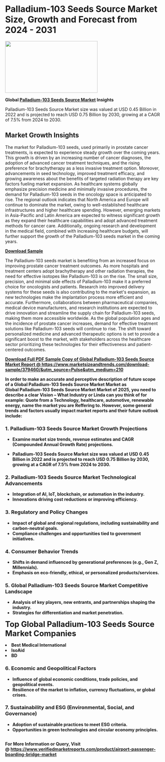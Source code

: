 <H1>Palladium-103 Seeds Source Market Size, Growth and Forecast from 2024 - 2031</H1><img class="aligncenter size-medium wp-image-584254" src="https://thirdeyenews.in/wp-content/uploads/2024/09/Global-Market-Research-300x168.jpeg" alt="" width="300" height="168" /><p><strong>Global&nbsp;<a href="https://www.marketsizeandtrends.com/download-sample/379460/&amp;utm_source=Pulse&amp;utm_medium=210">Palladium-103 Seeds Source Market</a> Insights</strong></p><p>Palladium-103 Seeds Source Market size was valued at USD 0.45 Billion in 2022 and is projected to reach USD 0.75 Billion by 2030, growing at a CAGR of 7.5% from 2024 to 2030.</p><p><h2>Market Growth Insights</h2> <p>The market for Palladium-103 seeds, used primarily in prostate cancer treatments, is expected to experience steady growth over the coming years. This growth is driven by an increasing number of cancer diagnoses, the adoption of advanced cancer treatment techniques, and the rising preference for brachytherapy as a less invasive treatment option. Moreover, advancements in seed technology, improved treatment efficacy, and growing awareness about the benefits of targeted radiation therapy are key factors fueling market expansion. As healthcare systems globally emphasize precision medicine and minimally invasive procedures, the demand for Palladium-103 seeds in the oncology space is anticipated to rise. The regional outlook indicates that North America and Europe will continue to dominate the market, owing to well-established healthcare infrastructures and higher healthcare spending. However, emerging markets in Asia-Pacific and Latin America are expected to witness significant growth as they expand their healthcare capabilities and adopt advanced treatment methods for cancer care. Additionally, ongoing research and development in the medical field, combined with increasing healthcare budgets, will further support the growth of the Palladium-103 seeds market in the coming years.</p> <p><strong><a href="#">Download Sample</a></strong></p> <p>The Palladium-103 seeds market is benefiting from an increased focus on improving prostate cancer treatment outcomes. As more hospitals and treatment centers adopt brachytherapy and other radiation therapies, the need for effective isotopes like Palladium-103 is on the rise. The small size, precision, and minimal side effects of Palladium-103 make it a preferred choice for oncologists and patients. Research into improved delivery systems for these seeds is also contributing to the market's expansion, as new technologies make the implantation process more efficient and accurate. Furthermore, collaborations between pharmaceutical companies, medical device manufacturers, and research institutions are expected to drive innovation and streamline the supply chain for Palladium-103 seeds, making them more accessible worldwide. As the global population ages and the incidence of prostate cancer increases, demand for effective treatment solutions like Palladium-103 seeds will continue to rise. The shift toward personalized medicine and advanced therapeutic options is set to provide a significant boost to the market, with stakeholders across the healthcare sector prioritizing these technologies for their effectiveness and patient-centered outcomes.</p> <p><strong><a href="#"></p><p><span class=""><strong>Download Full PDF Sample Copy of Global Palladium-103 Seeds Source Market Report</strong> @ <a href="https://www.marketsizeandtrends.com/download-sample/379460/&amp;utm_source=Pulse&amp;utm_medium=210" target="_blank">https://www.marketsizeandtrends.com/download-sample/379460/&amp;utm_source=Pulse&amp;utm_medium=210</a></span></p><p>In order to make an accurate and perceptive description of future scope of a Global&nbsp;Palladium-103 Seeds Source Market Market as Global&nbsp;Palladium-103 Seeds Source Market Market of 2025, you need to describe a clear Vision &ndash; What Industry or Linda can you think of for example: Quote from a Technology, healthcare, automotive, renewable energy, name the market you are Reffering to. However, some general trends and factors usually impact market reports and their future outlook include:</p><h3>1.&nbsp;<strong>Palladium-103 Seeds Source Market Growth Projections</strong></h3><ul><li>Examine market size trends, revenue estimates and CAGR (Compounded Annual Growth Rate) projections.</li><li><p>Palladium-103 Seeds Source Market size was valued at USD 0.45 Billion in 2022 and is projected to reach USD 0.75 Billion by 2030, growing at a CAGR of 7.5% from 2024 to 2030.</p></li></ul><h3>2.&nbsp;<strong>Palladium-103 Seeds Source Market Technological Advancements</strong></h3><ul><li>Integration of AI, IoT, blockchain, or automation in the industry.</li><li>Innovations driving cost reductions or improving efficiency.</li></ul><h3>3.&nbsp;<strong>Regulatory and Policy Changes</strong></h3><ul><li>Impact of global and regional regulations, including sustainability and carbon-neutral goals.</li><li>Compliance challenges and opportunities tied to government initiatives.</li></ul><h3>4.&nbsp;<strong>Consumer Behavior Trends</strong></h3><ul><li>Shifts in demand influenced by generational preferences (e.g., Gen Z, Millennials).</li><li>Emphasis on eco-friendly, ethical, or personalized products/services.</li></ul><h3>5.&nbsp;<strong>Global Palladium-103 Seeds Source Market Competitive Landscape</strong></h3><ul><li>Analysis of key players, new entrants, and partnerships shaping the industry.</li><li>Strategies for differentiation and market penetration.</li></ul><p data-pm-slice="1 1 []"><span style="color: inherit; font-family: inherit; font-size: 25px;">Top Global Palladium-103 Seeds Source Market Companies</span></p><div class="" data-test-id=""><p><li>Best Medical International</li><li> IsoAid</li><li> BD</li></p></div><h3>6.&nbsp;<strong>Economic and Geopolitical Factors</strong></h3><ul><li>Influence of global economic conditions, trade policies, and geopolitical events.</li><li>Resilience of the market to inflation, currency fluctuations, or global crises.</li></ul><h3>7.&nbsp;<strong>Sustainability and ESG (Environmental, Social, and Governance)</strong></h3><ul><li>Adoption of sustainable practices to meet ESG criteria.</li><li>Opportunities in green technologies and circular economy principles.</li></ul><h2><strong style="font-size: 14px;">For More Information or Query, Visit @&nbsp;</strong><a style="background-color: #ffffff; font-size: 14px;" href="https://www.marketsizeandtrends.com/report/palladium-103-seeds-source-market/" target="_blank">https://www.verifiedmarketreports.com/product/airport-passenger-boarding-bridge-market</a></h2>
